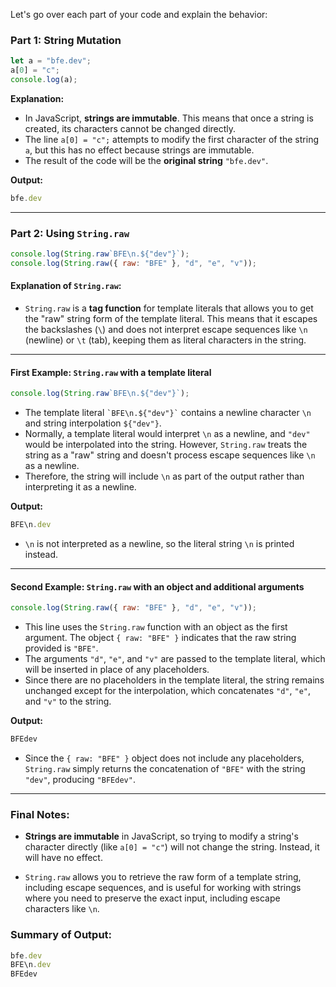 Let's go over each part of your code and explain the behavior:

### Part 1: String Mutation

```js
let a = "bfe.dev";
a[0] = "c";
console.log(a);
```

**Explanation:**

- In JavaScript, **strings are immutable**. This means that once a string is created, its characters cannot be changed directly.
- The line `a[0] = "c";` attempts to modify the first character of the string `a`, but this has no effect because strings are immutable.
- The result of the code will be the **original string** `"bfe.dev"`.

**Output:**
```js
bfe.dev
```

---

### Part 2: Using `String.raw`

```js
console.log(String.raw`BFE\n.${"dev"}`);
console.log(String.raw({ raw: "BFE" }, "d", "e", "v"));
```

#### Explanation of `String.raw`:

- `String.raw` is a **tag function** for template literals that allows you to get the "raw" string form of the template literal. This means that it escapes the backslashes (`\`) and does not interpret escape sequences like `\n` (newline) or `\t` (tab), keeping them as literal characters in the string.

---

#### First Example: `String.raw` with a template literal

```js
console.log(String.raw`BFE\n.${"dev"}`);
```

- The template literal `` `BFE\n.${"dev"}` `` contains a newline character `\n` and string interpolation `${"dev"}`.
- Normally, a template literal would interpret `\n` as a newline, and `"dev"` would be interpolated into the string. However, `String.raw` treats the string as a "raw" string and doesn't process escape sequences like `\n` as a newline.
- Therefore, the string will include `\n` as part of the output rather than interpreting it as a newline.

**Output:**
```js
BFE\n.dev
```

- `\n` is not interpreted as a newline, so the literal string `\n` is printed instead.

---

#### Second Example: `String.raw` with an object and additional arguments

```js
console.log(String.raw({ raw: "BFE" }, "d", "e", "v"));
```

- This line uses the `String.raw` function with an object as the first argument. The object `{ raw: "BFE" }` indicates that the raw string provided is `"BFE"`. 
- The arguments `"d"`, `"e"`, and `"v"` are passed to the template literal, which will be inserted in place of any placeholders.
- Since there are no placeholders in the template literal, the string remains unchanged except for the interpolation, which concatenates `"d"`, `"e"`, and `"v"` to the string.

**Output:**
```js
BFEdev
```

- Since the `{ raw: "BFE" }` object does not include any placeholders, `String.raw` simply returns the concatenation of `"BFE"` with the string `"dev"`, producing `"BFEdev"`.

---

### Final Notes:

- **Strings are immutable** in JavaScript, so trying to modify a string's character directly (like `a[0] = "c"`) will not change the string. Instead, it will have no effect.
  
- `String.raw` allows you to retrieve the raw form of a template string, including escape sequences, and is useful for working with strings where you need to preserve the exact input, including escape characters like `\n`.

### Summary of Output:
```js
bfe.dev
BFE\n.dev
BFEdev
```